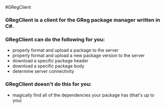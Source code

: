 #GRegClient 

### GRegClient is a client for the GReg package manager written in C#.

### GRegClient can do the following for you:

* properly format and upload a package to the server
* properly format and upload a new package version to the server
* download a specific package header
* download a specific package body
* determine server connectivity

### GRegClient doesn't do this for you:

* magically find all of the dependencies your package has (that's up to you)
